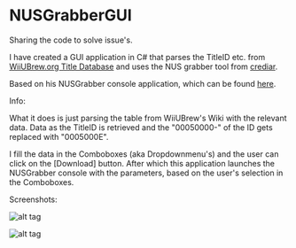 # NUSGrabberGUI
Sharing the code to solve issue's.

I have created a GUI application in C# that parses the TitleID etc. from [WiiUBrew.org Title Database](http://wiiubrew.org/wiki/Title_database) and uses the NUS grabber tool from [crediar](https://twitter.com/crediar).

Based on his NUSGrabber console application, which can be found [here](http://crediar.no-ip.com/wupsite/).

Info:

What it does is just parsing the table from WiiUBrew's Wiki with the relevant data.
Data as the TitleID is retrieved and the "00050000-" of the ID gets replaced with "0005000E".

I fill the data in the Comboboxes (aka Dropdownmenu's) and the user can click on the [Download] button.
After which this application launches the NUSGrabber console with the parameters, based on the user's selection in the Comboboxes.

Screenshots:

![alt tag](http://i.imgur.com/N4Kt8en.png)

![alt tag](http://i.imgur.com/Kfmnyws.png)
